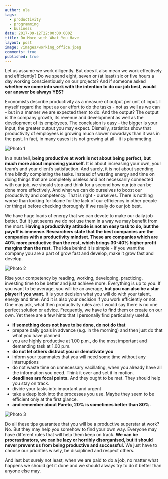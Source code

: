 ```yaml
---
author: ula
tags:
  - productivity
  - programming
  - business
date: 2017-09-12T22:00:00.000Z
title: Do More with What You Have
layout: post
image: /images/working_office.jpeg
comments: true
published: true
---
```

Let us assume we work diligently. But does it also mean we work effectively and efficiently? Do we spend eight, seven or (at least) six or five hours a day working conscientiously on our projects? And if someone asked **whether we come into work with the intention to do our job best, would our answer be always YES?**

Economists describe productivity as a measure of output per unit of input. I myself regard the input as our effort to do the tasks - not as well as we can - but in a manner we are expected them to do. And the output? The output is the company growth, its revenue and development as well as the development of its employees. The conclusion is easy - the bigger is your input, the greater output you may expect. Dismally, statistics show that productivity of employees is growing much slower nowadays than it was in the past. In fact, in many cases it is not growing at all - it is plummeting.

![Photo 1](/images/do-more-with-what-you-have/photo1.jpg)

In a nutshell, **being productive at work is not about being perfect, but much more about improving yourself.** It is about increasing your own, your team’s and your client’s satisfaction. And surely, it is not about spending time blindly completing the tasks. Instead of wasting energy and time on doing things that are completely useless and not necessarily connected with our job, we should stop and think for a second how our job can be done more effectively. And what we can do ourselves to boost our productivity and competency. That is right - ourselves. There is nothing worse than looking for blame for the lack of our efficiency in other people (or things) before checking thoroughly if we really do our job best.

We have huge loads of energy that we can devote to make our daily job better. But it just seems we do not use them in a way we may benefit from the most. **Having a productivity attitude is not an easy task to do, but the payoff is immense. Researchers state that the best companies are the companies with a productivity mindset. These are companies which are 40% more productive than the rest, which brings 30-40% higher profit margins than the rest.**  The idea behind it is simple - if you want the company you are a part of grow fast and develop, make it grow fast and develop.

![Photo 2](/images/do-more-with-what-you-have/photo2.jpg)

Rise your competency by reading, working, developing, practicing, investing time to be better and just achieve more. Everything is up to you. If you want to be average, you will be an average, **but you can also be a star player if you want.**  It is your decision what you will do with your talent, energy and time.  And it is also your decision if you work efficiently or not.
One may ask, what then productivity rules are. I would say there is no one perfect solution or advice. Frequently, we have to find them or create on our own. Yet there are a few hints that I personally find particularly useful.
 - **if something does not have to be done, do not do that**
 - prepare daily goals in advance (e.g. in the morning) and then just do that what you have planned
 - you are highly productive at 1.00 p.m., do the most important and demanding task at 1.00 p.m.
 - **do not let others distract you or demotivate you**
 - inform your teammates that you will need some time without any interruptions
 - do not waste time on unnecessary vacillating, when you already have all the information you need. Think it over and set it in motion.
 - **deadlines are focal points.** And they ought to be met. They should help you stay on track.
 - divide your tasks into important and urgent
 - take a deep look into the processes you use. Maybe they seem to be efficient only at the first glance.
 - **and remember about Pareto, 20% is sometimes better than 80%.**

![Photo 3](/images/do-more-with-what-you-have/photo3.jpg)

Do all these tips guarantee that you will be a productive superstar at work? No. But they may help you somehow to find your own way. Everyone may have different rules that will help them keep on track. **We can be procrastinators, we can be lazy or horribly disorganised, but it should never prevent us from being productive and successful.** We just have to choose our priorities wisely, be disciplined and respect others.

And last but surely not least, when we are paid to do a job, no matter what happens we should get it done and we should  always try to do it better than anyone else may.

